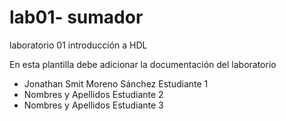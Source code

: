 # lab01- sumador 
laboratorio 01 introducción a HDL

En esta plantilla debe adicionar la documentación del laboratorio

* Jonathan Smit Moreno Sánchez Estudiante 1
* Nombres y Apellidos Estudiante 2
* Nombres y Apellidos Estudiante 3

